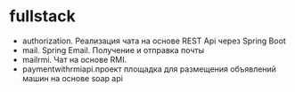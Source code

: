# fullstack
- authorization. Реализация чата на основе REST Api через Spring Boot
- mail. Spring Email. Получение и отправка почты
- mailrmi. Чат на основе RMI.
- paymentwithrmiapi.проект площадка для размещения объявлений машин на основе soap api

